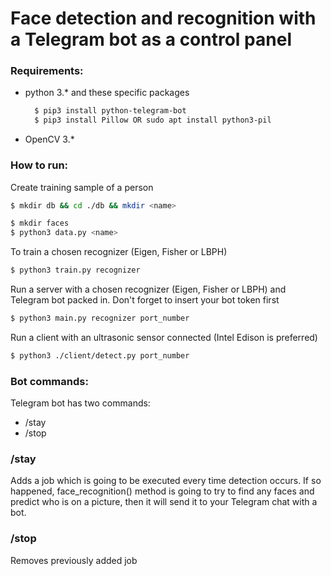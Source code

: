 # Face detection and recognition with a Telegram bot as a control panel

### Requirements:

- python 3.* and these specific packages
  ```sh
    $ pip3 install python-telegram-bot
    $ pip3 install Pillow OR sudo apt install python3-pil

  ```
- OpenCV 3.*

### How to run:

Create training sample of a person
```sh
$ mkdir db && cd ./db && mkdir <name>

$ mkdir faces
$ python3 data.py <name>
```

To train a chosen recognizer (Eigen, Fisher or LBPH)
```sh
$ python3 train.py recognizer
```

Run a server with a chosen recognizer (Eigen, Fisher or LBPH) and Telegram bot packed in.
Don't forget to insert your bot token first
```sh
$ python3 main.py recognizer port_number
```
Run a client with an ultrasonic sensor connected (Intel Edison is preferred)
```sh
$ python3 ./client/detect.py port_number
```

### Bot commands:

Telegram bot has two commands:
- /stay
- /stop

### /stay
Adds a job which is going to be executed every time detection occurs. If so happened, face_recognition() method is going to try to find any faces and predict who is on a picture, then it will send it to your Telegram chat with a bot.

### /stop
Removes previously added job
